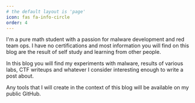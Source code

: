 ```yaml
---
# the default layout is 'page'
icon: fas fa-info-circle
order: 4
---
```


I'm a pure math student with a passion for malware development and red team ops. I have no certifications and most information you will find on this blog are the result of self study and learning from other people.

In this blog you will find my experiments with malware, results of various labs, CTF writeups and whatever I consider interesting enough to write a post about.

Any tools that I will create in the context of this blog will be available on my public GitHub.
